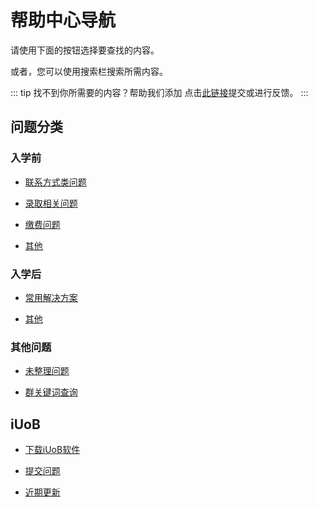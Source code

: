 # 帮助中心导航

请使用下面的按钮选择要查找的内容。

或者，您可以使用搜索栏搜索所需内容。

::: tip 找不到你所需要的内容？帮助我们添加
点击[此链接](./iUoB/submit/)提交或进行反馈。
:::

## 问题分类


### 入学前

- [联系方式类问题](./pre-admissions/contacts/)

- [录取相关问题](./pre-admissions/admissions/)

- [缴费问题](./pre-admissions/pay/)

- [其他](./pre-admissions/others/)



### 入学后

- [常用解决方案](./enrolled/solutions/)

- [其他](./enrolled/others/)



### 其他问题

- [未整理问题](./others/unorganized/)

- [群关键词查询](./others/keywords/)



## iUoB

- [下载iUoB软件](./iUoB/download/)

- [提交问题](./iUoB/submit/)

- [近期更新](./iUoB/updates/)
